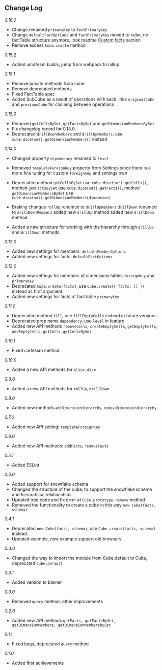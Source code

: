 ## Change Log
*0.16.0*
- Change renamed `primaryKey` to `factPrimaryKey`
- Change `defaultFactOptions` and `factPrimaryKey` moved to cube, no factTable structure anymore, look readme [Custom facts](/README.md/#custom-facts) section
- Remove excess `Cube.create` method

*0.15.2*
- Added umd/esm builds, jump from webpack to rollup

*0.15.1*
- Remove private methods from cube
- Remove deprecated methods
- Fixed FactTable spec
- Added SubCube as a result of operations with back links `originalCube` and `previousCube` for chaining between operations

*0.15.0*
- Removed `getCellsBySet`, `getFactsBySet` and `getDimensionMembersBySet`
- Fix changelog record for 0.14.0
- Deprecated `drillDownMembers` and `drillUpMembers`, use `cube.dice(set).getDimensionMembers()` instead

*0.14.0*
- Changed property `dependency` renamed to `level`
- Removed `templateForeignKey` property from Settings since there is a more fine tuning for custom `foreignKey` and settings own
- Deprecated
	method `getCellsBySet` use `cube.dice(set).getCells()`, 
	method `getFactsBySet` use `cube.dice(set).getFacts()`,
	method `getDimensionMembersBySet` use `cube.dice(set).getDimensionMembers(dimension)`
	
- Braking changes
	`rollUp` renamed to `drillUpMembers`
	`drillDown` renamed to `drillDownMembers`
	added new `drillUp` method
	added new `drillDown` method
- Added a new structure for working with the hierarchy through `drillUp` and `drillDown` methods

*0.13.0*
- Added new settings for members: `defaultMemberOptions`
- Added new settings for facts: `defaultFactOptions`

*0.12.0*
- Added new settings for members of dimensions tables `foreignKey` and `primaryKey`
- Deprecated `Cube.create(facts)`, use `Cube.create({ facts: [] })` instead as first argument
- Added new settings for facts of fact table `primaryKey`

*0.11.0*
- Deprecated method `fill`, use `fillEmptyCells` instead in future versions
- Deprecated prop name `dependency`, use `level` in feature
- Added new API methods `removeCells`, `createEmptyCells`, `getEmptyCells`, `addEmptyCells`, `getCells`, `getCellsBySet`

*0.10.1*
- Fixed cartesian method

*0.10.0*
- Added a new API methods for `slice`, `dice`

*0.9.0*
- Added a new API methods for `rollUp`, `drillDown`

*0.8.0*
- Added new methods `addDimensionHierarchy`, `removeDimensionHierarchy`

*0.7.0*
- Added new API setting: `templateForeignKey`

*0.6.0*
- Added new API methods: `addFacts`, `removeFacts`

*0.5.1*
- Added ESLint
 
*0.5.0* 
- Added support for snowflake schema
- Changed the structure of the cube, to support the snowflake scheme and hierarchical relationships
- Updated tree code and fix error at `Cube.prototype.remove` method
- Removed the functionality to create a cube in this way `new Cube(facts, schema)`

*0.4.1* 
- Deprecated `new Cube(facts, schema)`, use `Cube.create(facts, schema)` instead. 
- Updated example, now example support old browsers

*0.4.0* 
- Changed the way to import the module from Cube.default to Cube, deprecated `Cube.default`

*0.3.1* 
- Added version to banner

*0.3.0* 
- Removed `query` method, other improvements

*0.2.0* 
- Added new API methods `getFacts, getFactsBySet, getDimensionMembers, getDimensionMembersBySet`

*0.1.1* 
- Fixed bugs, deprecated `query` method

*0.1.0* 
- Added first achievements